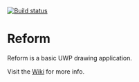 [![Build status](https://build.appcenter.ms/v0.1/apps/f937dbbf-fa59-4194-9f45-1f0ebbf58982/branches/main/badge)](https://appcenter.ms)
# Reform
Reform is a basic UWP drawing application.

 Visit the [Wiki](https://github.com/DeveloperWOW64/reform/wki) for more info.
